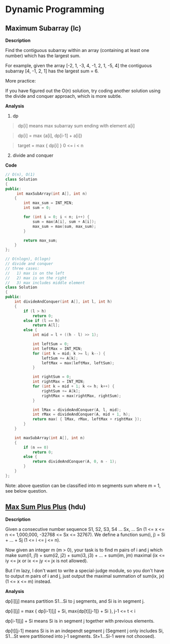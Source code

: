 # Dynamic Programming

## Maximum Subarray (lc)

**Description**

Find the contiguous subarray within an array (containing at least one number)
which has the largest sum.

For example, given the array [-2, 1, -3, 4, -1, 2, 1, -5, 4]
the contiguous subarray [4, -1, 2, 1] has the largest sum = 6.

More practice:

If you have figured out the O(n) solution, try coding another solution
using the divide and conquer approach, which is more subtle.

**Analysis**

1. dp

> dp[i] means max subarray sum ending with element a[i]

> dp[i] = max {a[i], dp[i-1] + a[i]}

> target = max { dp[i] } 0 <= i < n

2. divide and conquer

**Code**

```cpp
// O(n), O(1)
class Solution
{
public:
     int maxSubArray(int A[], int n)
    {
        int max_sum = INT_MIN;
        int sum = 0;

        for (int i = 0; i < n; i++) {
            sum = max(A[i], sum + A[i]);
            max_sum = max(sum, max_sum);
        }

        return max_sum;
    }
};
```

```cpp
// O(nlogn), O(logn)
// divide and conquer
// three cases:
//   1) max is on the left
//   2) max is on the right
//   3) max includes middle element
class Solution
{
public:
    int divideAndConquer(int A[], int l, int h)
    {
        if (l > h)
            return 0;
        else if (l == h)
            return A[l];
        else {
            int mid = l + ((h - l) >> 1);

            int leftSum = 0;
            int leftMax = INT_MIN;
            for (int k = mid; k >= l; k--) {
                leftSum += A[k];
                leftMax = max(leftMax, leftSum);
            }

            int rightSum = 0;
            int rightMax = INT_MIN;
            for (int k = mid + 1; k <= h; k++) {
                rightSum += A[k];
                rightMax = max(rightMax, rightSum);
            }

            int lMax = divideAndConquer(A, l, mid);
            int rMax = divideAndConquer(A, mid + 1, h);
            return max( { lMax, rMax, leftMax + rightMax });
        }
    }

    int maxSubArray(int A[], int n)
    {
        if (n == 0)
            return 0;
        else {
            return divideAndConquer(A, 0, n - 1);
        }
    }
};
```

Note: above question can be classified into m segments sum where m = 1, see below question.

## [Max Sum Plus Plus](http://acm.hdu.edu.cn/showproblem.php?pid=1024) (hdu)

**Description**

Given a consecutive number sequence S1, S2, S3, S4 ... Sx, ... Sn (1 <= x <= n <= 1,000,000, -32768 <= Sx <= 32767). We define a function sum(i, j) = Si + ... + Sj (1 <= i <= j <= n).

Now given an integer m (m > 0), your task is to find m pairs of i and j which make sum(i1, j1) + sum(i2, j2) + sum(i3, j3) + ... + sum(im, jm) maximal (ix <= iy <= jx or ix <= jy <= jx is not allowed).

But I`m lazy, I don't want to write a special-judge module, so you don't have to output m pairs of i and j, just output the maximal summation of sum(ix, jx)(1 <= x <= m) instead.

**Analysis**

dp[i][j] means partition S1...Si to j segments, and Si is in segment j.

dp[i][j] = max { dp[i-1][j] + Si, max{dp[t][j-1]} + Si }, j-1 <= t < i

dp[i-1][j] + Si means Si is in segment j together with previous elements.

dp[t][j-1] means Si is in an independt segment j (Segment j only includes Si, S1...St were partitioned into j-1 segments. St+1...Si-1 were not choosed).
